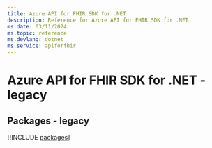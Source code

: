 ```yaml
---
title: Azure API for FHIR SDK for .NET
description: Reference for Azure API for FHIR SDK for .NET
ms.date: 03/11/2024
ms.topic: reference
ms.devlang: dotnet
ms.service: apiforfhir
---
```

# Azure API for FHIR SDK for .NET - legacy
## Packages - legacy
[!INCLUDE [packages](api-for-fhir-index.md)]